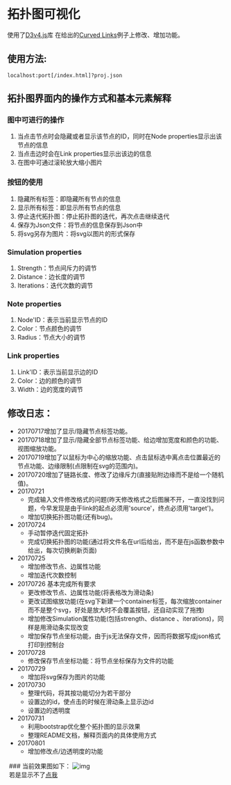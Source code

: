 # 拓扑图可视化
使用了[D3v4.js](https://github.com/d3/d3)库
在给出的[Curved Links](https://bl.ocks.org/mbostock/4600693)例子上修改、增加功能。

## 使用方法:

    localhost:port[/index.html]?proj.json
    
    
## 拓扑图界面内的操作方式和基本元素解释

### 图中可进行的操作
1. 当点击节点时会隐藏或者显示该节点的ID，同时在Node properties显示出该节点的信息
2. 当点击边时会在Link properties显示出该边的信息
3. 在图中可通过滚轮放大缩小图片

### 按钮的使用
1. 隐藏所有标签：即隐藏所有节点的信息
2. 显示所有标签：即显示所有节点的信息
3. 停止迭代拓扑图：停止拓扑图的迭代，再次点击继续迭代
4. 保存为Json文件：将节点的信息保存到Json中
5. 将svg另存为图片：将svg以图片的形式保存

### Simulation properties
1. Strength：节点间斥力的调节
2. Distance：边长度的调节
3. Iterations：迭代次数的调节

### Note properties
1. Node'ID：表示当前显示节点的ID
2. Color：节点颜色的调节
3. Radius：节点大小的调节

### Link properties
1. Link'ID：表示当前显示边的ID
2. Color：边的颜色的调节
3. Width：边的宽度的调节

## 修改日志：
- 20170717增加了显示/隐藏节点标签功能。
- 20170718增加了显示/隐藏全部节点标签功能、给边增加宽度和颜色的功能、视图缩放功能。
- 20170719增加了以鼠标为中心的缩放功能、点击鼠标选中离点击位置最近的节点功能、边缘限制(点限制在svg的范围内)。
- 20170720增加了链路长度、修改了边缘斥力(直接贴附边缘而不是给一个随机值)。
- 20170721
    - 完成输入文件修改格式的问题(昨天修改格式之后图展不开，一直没找到问题，今早发现是由于link的起点必须用'source'，终点必须用'target')。
    - 增加切换拓扑图功能(还有bug)。
- 20170724
    - 手动暂停迭代固定拓扑
    - 完成切换拓扑图的功能(通过将文件名在url后给出，而不是在js函数参数中给出，每次切换刷新页面)
- 20170725
    - 增加修改节点、边属性功能
    - 增加迭代次数控制
- 20170726 基本完成所有要求
    - 更改修改节点、边属性功能(将表格改为滑动条)
    - 更改试图缩放功能(在svg下新建一个container标签，每次缩放container而不是整个svg，好处是放大时不会覆盖按钮，还自动实现了拖拽)
    - 增加修改Simulation属性功能(包括strength、distance  、iterations)，同样是用滑动条实现改变
    - 增加保存节点坐标功能，由于js无法保存文件，因而将数据写成json格式打印到控制台
- 20170728
    - 修改保存节点坐标功能：将节点坐标保存为文件的功能
- 20170729
    - 增加将svg保存为图片的功能
- 20170730
    - 整理代码，将其按功能切分为若干部分
    - 设置边的id，使点击的时候在滑动条上显示边id
    - 设置边的透明度
- 20170731
    - 利用bootstrap优化整个拓扑图的显示效果
    - 整理README文档，解释页面内的具体使用方式
- 20170801
    - 增加修改点/边透明度的功能
    
 ### 当前效果图如下：
![img](http://wx2.sinaimg.cn/large/006k2kyGgy1fi323jvgn2g31gw0qf1l4.gif)<br />
 若是显示不了[点我](http://wx2.sinaimg.cn/large/006k2kyGgy1fi323jvgn2g31gw0qf1l4.gif)
